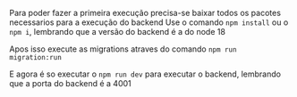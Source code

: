 Para poder fazer a primeira execução precisa-se baixar todos os pacotes necessarios para a execução do backend
Use o comando ``` npm install ``` ou o ``` npm i```, lembrando que a versão do backend é a do node 18

Apos isso execute as migrations atraves do comando ``` npm run migration:run ```

E agora é so executar o ``` npm run dev ``` para executar o backend, lembrando que a porta do backend é a 4001
